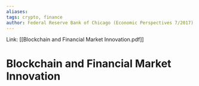 ```yaml
---
aliases:
tags: crypto, finance
author: Federal Reserve Bank of Chicago (Economic Perspectives 7/2017)
---
```

Link: [[Blockchain and Financial Market Innovation.pdf]]

# Blockchain and Financial Market Innovation
